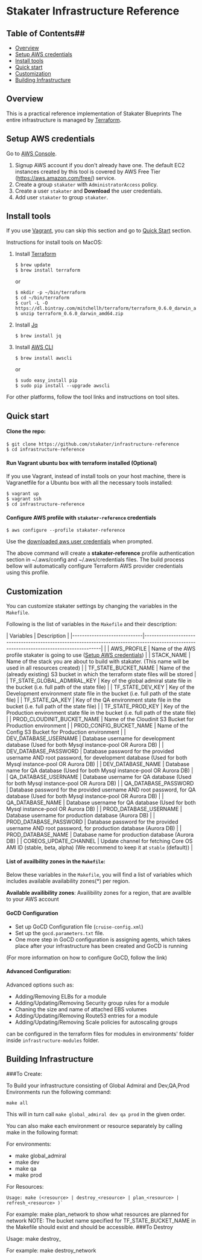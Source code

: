 # Stakater Infrastructure Reference
## Table of Contents##

- [Overview](#overview)
- [Setup AWS credentials](#setup-aws-credentials)
- [Install tools](#install-tools)
- [Quick start](#quick-start)
- [Customization](#customization)
- [Building Infrastructure](#building-infrastructure)

## Overview

This is a practical reference implementation of Stakater Blueprints
The entire infrastructure is managed by [Terraform](https://www.terraform.io/intro/index.html).

## Setup AWS credentials

Go to [AWS Console](https://console.aws.amazon.com/).

1. Signup AWS account if you don't already have one. The default EC2 instances created by this tool is covered by AWS Free Tier (https://aws.amazon.com/free/) service.
2. Create a group `stakater` with `AdministratorAccess` policy.
3. Create a user `stakater` and __Download__ the user credentials.
4. Add user `stakater` to group `stakater`.

## Install tools

If you use [Vagrant](https://www.vagrantup.com/), you can skip this section and go to
[Quick Start](#quick-start) section.

Instructions for install tools on MacOS:

1. Install [Terraform](http://www.terraform.io/downloads.html)

    ```
    $ brew update
    $ brew install terraform
    ```
    or
    ```
    $ mkdir -p ~/bin/terraform
    $ cd ~/bin/terraform
    $ curl -L -O https://dl.bintray.com/mitchellh/terraform/terraform_0.6.0_darwin_amd64.zip
    $ unzip terraform_0.6.0_darwin_amd64.zip
    ```

2. Install [Jq](http://stedolan.github.io/jq/)
    ```
    $ brew install jq
    ```

3. Install [AWS CLI](https://github.com/aws/aws-cli)
    ```
    $ brew install awscli
    ```
    or

    ```
    $ sudo easy_install pip
    $ sudo pip install --upgrade awscli
    ```

For other platforms, follow the tool links and instructions on tool sites.

## Quick start

#### Clone the repo:
```
$ git clone https://github.com/stakater/infrastructure-reference
$ cd infrastructure-reference
```

#### Run Vagrant ubuntu box with terraform installed (Optional)
If you use Vagrant, instead of install tools on your host machine, there is Vagranetfile for a Ubuntu box with all the necessary tools installed:

```
$ vagrant up
$ vagrant ssh
$ cd infrastructure-reference
```

#### Configure AWS profile with `stakater-reference` credentials

```
$ aws configure --profile stakater-reference
```

Use the [downloaded aws user credentials](#setup-aws-credentials) when prompted.

The above command will create a __stakater-reference__ profile authentication section in ~/.aws/config and ~/.aws/credentials files. The build process bellow will automatically configure Terraform AWS provider credentials using this profile.

## Customization
You can customize stakater settings by changing the variables in the `Makefile`.

Following is the list of variables in the `Makefile` and their description: 

| Variables                   | Description                                                                                                                              |
|-----------------------------|------------------------------------------------------------------------------------------------------------------------------------------|                                                                                                                                      |
| AWS_PROFILE                 | Name of the AWS profile stakater is going to use  ([Setup AWS credentials](#setup-aws-credentials))                                      |
| STACK_NAME                  | Name of the stack you are about to build with stakater. (This name will be used in all resources created)                                |
| TF_STATE_BUCKET_NAME        | Name of the (already existing) S3 bucket in which the terraform state files will be stored                                               |
| TF_STATE_GLOBAL_ADMIRAL_KEY | Key of the global admiral state file in the bucket (i.e. full path of the state file)                                                    |
| TF_STATE_DEV_KEY            | Key of the Development environment state file in the bucket (i.e. full path of the state file)                                           |
| TF_STATE_QA_KEY             | Key of the QA environment state file in the bucket (i.e. full path of the state file)                                                    |
| TF_STATE_PROD_KEY           | Key of the Production environment state file in the bucket (i.e. full path of the state file)                                            |
| PROD_CLOUDINIT_BUCKET_NAME  | Name of the Cloudinit S3 Bucket for Production environment                                                                               |
| PROD_CONFIG_BUCKET_NAME     | Name of the Config S3 Bucket for Production environment                                                                                  |
| DEV_DATABASE_USERNAME       | Database username for development database (Used for both Mysql instance-pool OR Aurora DB)                                              |
| DEV_DATABASE_PASSWORD       | Database password for the provided username AND root password, for development database (Used for both Mysql instance-pool OR Aurora DB) |
| DEV_DATABASE_NAME           | Database name for QA database (Used for both Mysql instance-pool OR Aurora DB)                                                           |
| QA_DATABASE_USERNAME        | Database username for QA database (Used for both Mysql instance-pool OR Aurora DB)                                                       |
| QA_DATABASE_PASSWORD        | Database password for the provided username AND root password, for QA database (Used for both Mysql instance-pool OR Aurora DB)          |
| QA_DATABASE_NAME            | Database username for QA database (Used for both Mysql instance-pool OR Aurora DB)                                                       |
| PROD_DATABASE_USERNAME | Database username for production database (Aurora DB)                                                            |
| PROD_DATABASE_PASSWORD | Database password for the provided username AND root password, for production database (Aurora DB)               |
| PROD_DATABASE_NAME     | Database name for production database (Aurora DB)                                                                |
| COREOS_UPDATE_CHANNEL  | Update channel for fetching Core OS AMI ID (stable, beta, alpha) (We recommend to keep it at `stable` (default)) |


#### List of availbility zones in the `Makefile`: 
Below these variables in the `Makefile`, you will find a list of variables which includes available availability zones(*) per region.

**Available availibility zones**: 
Availibility zones for a region, that are availble to your AWS account

#### GoCD Configuration
* Set up GoCD Configuration file (`cruise-config.xml`)
* Set up the `gocd.parameters.txt` file.
* One more step in GoCD configuration is assigning agents, which takes place after your infrastructure has been created and GoCD is running

(For more information on how to configure GoCD, follow the link)

#### Advanced Configuration:
Advanced options such as:
* Adding/Removing ELBs for a module
* Adding/Updating/Removing Security group rules for a module
* Chaning the size and name of attached EBS volumes
* Adding/Updating/Removing Route53 entries for a module
* Adding/Updating/Removing Scale policies for autoscaling groups 

can be configured in the terraform files for modules in environments' folder inside `infrastructure-modules` folder. 

## Building Infrastructure
###To Create:

To Build your infrastructure consisting of Global Admiral and Dev,QA,Prod Environments run the following command:

```
make all
```

This will in turn call `make global_admiral dev qa prod` in the given order.

You can also make each environment or resource separately by calling make in the following format: 

For environments: 

* make global_admiral
* make dev
* make qa
* make prod

For Resources: 
```
Usage: make (<resource> | destroy_<resource> | plan_<resource> | refresh_<resource> )`
```

For example: make plan_network to show what resources are planned for network
NOTE: The bucket name specified for TF_STATE_BUCKET_NAME in the Makefile should exist and should be accessible.
###To Destroy

Usage: make destroy_<resource>

For example: make destroy_network


